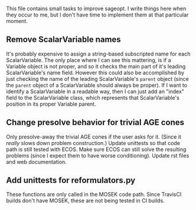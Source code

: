 This file contains small tasks to improve sageopt. I write things
here when they occur to me, but I don't have time to implement
them at that particular moment.

## Remove ScalarVariable names

It's probably expensive to assign a string-based subscripted
name for each ScalarVariable. The only place where I can see
this mattering, is if a Variable object is not proper, and so
it checks the main part of it's leading ScalarVariable's name
field. However this could also be accomplished by just checking
the name of the leading ScalarVariable's ``parent`` object
(since the ``parent`` object of a ScalarVariable should always
be proper). If I want to identify a ScalarVariable in a readable
way, then I can just add an "index" field to the ScalarVariable
class, which represents that ScalarVariable's position in its
proper Variable parent.

## Change presolve behavior for trivial AGE cones

Only presolve-away the trivial AGE cones if the user asks for it.
(Since it *really* slows down problem construction.) Update unittests
so that code path is still tested with ECOS. Make sure ECOS can still
solve the resulting problems (since I expect them to have worse
conditioning). Update rst files and web documentation.

## Add unittests for reformulators.py

These functions are only called in the MOSEK code path. Since
TravisCI builds don't have MOSEK, these are not being tested
in CI builds.
